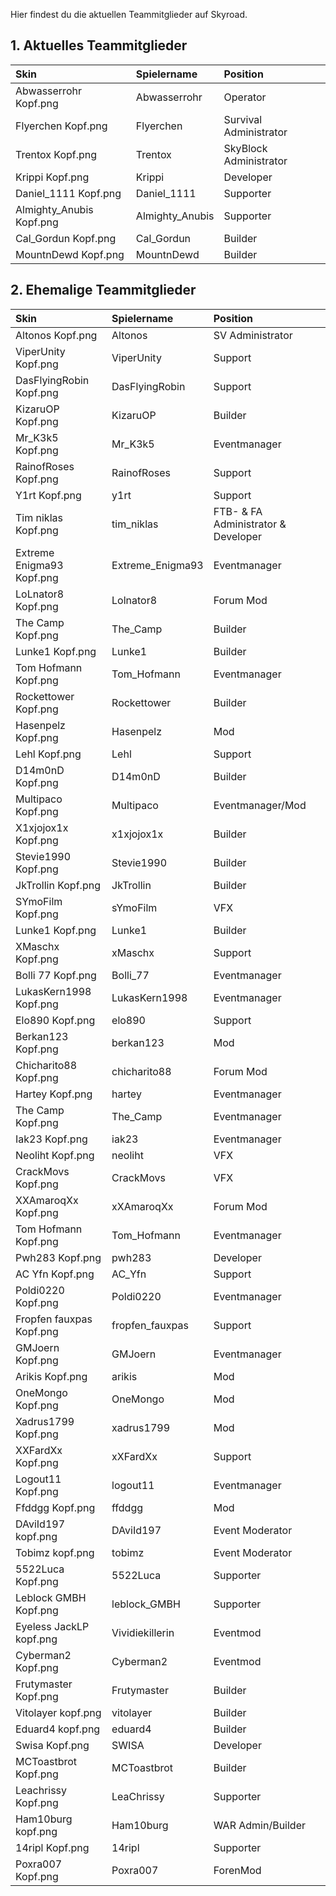 Hier findest du die aktuellen Teammitglieder auf Skyroad. 


## 1. Aktuelles Teammitglieder

| Skin | Spielername | Position |
| :--- | :--- | :--- |
| Abwasserrohr Kopf.png | Abwasserrohr | Operator |
| Flyerchen Kopf.png | Flyerchen | Survival Administrator |
| Trentox Kopf.png | Trentox | SkyBlock Administrator |
| Krippi Kopf.png | Krippi | Developer |
| Daniel_1111 Kopf.png | Daniel_1111 | Supporter |
| Almighty_Anubis Kopf.png | Almighty_Anubis | Supporter |
| Cal_Gordun Kopf.png | Cal_Gordun | Builder |
| MountnDewd Kopf.png | MountnDewd | Builder |

## 2. Ehemalige Teammitglieder

| Skin | Spielername | Position |
| :--- | :--- | :--- |
| Altonos Kopf.png | Altonos | SV Administrator |
| ViperUnity Kopf.png | ViperUnity | Support |
| DasFlyingRobin Kopf.png | DasFlyingRobin | Support |
| KizaruOP Kopf.png | KizaruOP | Builder |
| Mr_K3k5 Kopf.png | Mr_K3k5 | Eventmanager |
| RainofRoses Kopf.png | RainofRoses | Support |
| Y1rt Kopf.png | y1rt | Support |
| Tim niklas Kopf.png | tim_niklas | FTB- & FA Administrator & Developer |
| Extreme Enigma93 Kopf.png | Extreme_Enigma93 | Eventmanager |
| LoLnator8 Kopf.png | Lolnator8 | Forum Mod |
| The Camp Kopf.png | The_Camp | Builder |
| Lunke1 Kopf.png | Lunke1 | Builder |
| Tom Hofmann Kopf.png | Tom_Hofmann | Eventmanager |
| Rockettower Kopf.png | Rockettower | Builder |
| Hasenpelz Kopf.png | Hasenpelz | Mod |
| Lehl Kopf.png | Lehl | Support |
| D14m0nD Kopf.png | D14m0nD | Builder |
| Multipaco Kopf.png | Multipaco | Eventmanager/Mod |
| X1xjojox1x Kopf.png | x1xjojox1x | Builder |
| Stevie1990 Kopf.png | Stevie1990 | Builder |
| JkTrollin Kopf.png | JkTrollin | Builder |
| SYmoFilm Kopf.png | sYmoFilm | VFX |
| Lunke1 Kopf.png | Lunke1 | Builder |
| XMaschx Kopf.png | xMaschx | Support |
| Bolli 77 Kopf.png | Bolli_77 | Eventmanager |
| LukasKern1998 Kopf.png | LukasKern1998 | Eventmanager |
| Elo890 Kopf.png | elo890 | Support |
| Berkan123 Kopf.png | berkan123 | Mod |
| Chicharito88 Kopf.png | chicharito88 | Forum Mod |
| Hartey Kopf.png | hartey | Eventmanager |
| The Camp Kopf.png | The_Camp | Eventmanager |
| Iak23 Kopf.png | iak23 | Eventmanager |
| Neoliht Kopf.png | neoliht | VFX |
| CrackMovs Kopf.png | CrackMovs | VFX |
| XXAmaroqXx Kopf.png | xXAmaroqXx | Forum Mod |
| Tom Hofmann Kopf.png | Tom_Hofmann | Eventmanager |
| Pwh283 Kopf.png | pwh283 | Developer |
| AC Yfn Kopf.png | AC_Yfn | Support |
| Poldi0220 Kopf.png | Poldi0220 | Eventmanager |
| Fropfen fauxpas Kopf.png | fropfen_fauxpas | Support |
| GMJoern Kopf.png | GMJoern | Eventmanager |
| Arikis Kopf.png | arikis | Mod |
| OneMongo Kopf.png | OneMongo | Mod |
| Xadrus1799 Kopf.png | xadrus1799 | Mod |
| XXFardXx Kopf.png | xXFardXx | Support |
| Logout11 Kopf.png | logout11 | Eventmanager |
| Ffddgg Kopf.png | ffddgg | Mod |
| DAviId197 kopf.png | DAviId197 | Event Moderator |
| Tobimz kopf.png | tobimz | Event Moderator |
| 5522Luca Kopf.png | 5522Luca | Supporter |
| Leblock GMBH Kopf.png | leblock_GMBH | Supporter |
| Eyeless JackLP kopf.png | Vividiekillerin | Eventmod |
| Cyberman2 Kopf.png | Cyberman2 | Eventmod |
| Frutymaster Kopf.png | Frutymaster | Builder |
| Vitolayer kopf.png | vitolayer | Builder |
| Eduard4 kopf.png | eduard4 | Builder |
| Swisa Kopf.png | SWISA | Developer |
| MCToastbrot Kopf.png | MCToastbrot | Builder |
| Leachrissy Kopf.png | LeaChrissy | Supporter |
| Ham10burg kopf.png | Ham10burg | WAR Admin/Builder |
| 14ripl Kopf.png | 14ripl | Supporter |
| Poxra007 Kopf.png | Poxra007 | ForenMod |

